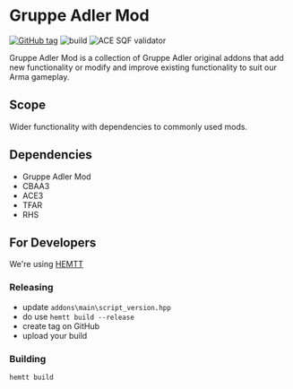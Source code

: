 # Gruppe Adler Mod

[![GitHub tag](https://img.shields.io/github/tag/gruppe-adler/gruppe_adler_mod.svg)](https://github.com/gruppe-adler/gruppe_adler_mod/releases)
![build](https://github.com/gruppe-adler/gruppe_adler_mod/workflows/CI/badge.svg)
![ACE SQF validator](https://github.com/gruppe-adler/gruppe_adler_mod/workflows/ACE%20SQF%20validator/badge.svg)

Gruppe Adler Mod is a collection of Gruppe Adler original addons that add new functionality or modify and improve existing functionality to suit our Arma gameplay.

## Scope
Wider functionality with dependencies to commonly used mods.

## Dependencies
* Gruppe Adler Mod
* CBAA3
* ACE3
* TFAR
* RHS

## For Developers

We're using [HEMTT](https://github.com/synixebrett/HEMTT)

### Releasing

* update `addons\main\script_version.hpp`
* do use `hemtt build --release`
* create tag on GitHub
* upload your build

### Building

`hemtt build`
